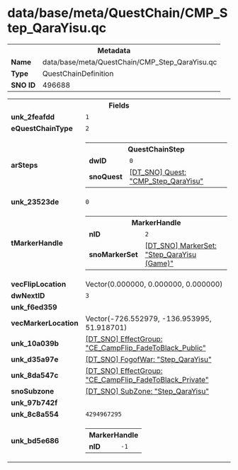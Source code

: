 <h1>data/base/meta/QuestChain/CMP_Step_QaraYisu.qc</h1><table><tr><th colspan="100%">Metadata</th></tr><tr><td><b>Name</b></td><td>data/base/meta/QuestChain/CMP_Step_QaraYisu.qc</td></tr><tr><td><b>Type</b></td><td>QuestChainDefinition</td></tr><tr><td><b>SNO ID</b></td><td>496688</td></tr></table>

<table><tr><th colspan="100%">Fields</th></tr><tr><td><b>unk_2feafdd</b></td><td><code>1</code></td></tr><tr><td><b>eQuestChainType</b></td><td><code>2</code></td></tr><tr><td><b>arSteps</b></td><td><table><tr><th colspan="100%">QuestChainStep</th></tr><tr><td><b>dwID</b></td><td><code>0</code></td></tr><tr><td><b>snoQuest</b></td><td><a href="..\Quest\CMP_Step_QaraYisu.qst">[DT_SNO] Quest: "CMP_Step_QaraYisu"</a></td></tr></table>


</td></tr><tr><td><b>unk_23523de</b></td><td><code>0</code></td></tr><tr><td><b>tMarkerHandle</b></td><td><table><tr><th colspan="100%">MarkerHandle</th></tr><tr><td><b>nID</b></td><td><code>2</code></td></tr><tr><td><b>snoMarkerSet</b></td><td><a href="..\MarkerSet\Step_QaraYisu (Game).mrk">[DT_SNO] MarkerSet: "Step_QaraYisu (Game)"</a></td></tr></table>

</td></tr><tr><td><b>vecFlipLocation</b></td><td>Vector(0.000000, 0.000000, 0.000000)</td></tr><tr><td><b>dwNextID</b></td><td><code>3</code></td></tr><tr><td><b>unk_f6ed359</b></td><td></td></tr><tr><td><b>vecMarkerLocation</b></td><td>Vector(-726.552979, -136.953995, 51.918701)</td></tr><tr><td><b>unk_10a039b</b></td><td><a href="..\EffectGroup\CE_CampFlip_FadeToBlack_Public.efg">[DT_SNO] EffectGroup: "CE_CampFlip_FadeToBlack_Public"</a></td></tr><tr><td><b>unk_d35a97e</b></td><td><a href="..\FogOfWar\Step_QaraYisu.fow">[DT_SNO] FogofWar: "Step_QaraYisu"</a></td></tr><tr><td><b>unk_8da547c</b></td><td><a href="..\EffectGroup\CE_CampFlip_FadeToBlack_Private.efg">[DT_SNO] EffectGroup: "CE_CampFlip_FadeToBlack_Private"</a></td></tr><tr><td><b>snoSubzone</b></td><td><a href="..\Subzone\Step_QaraYisu.sbz">[DT_SNO] SubZone: "Step_QaraYisu"</a></td></tr><tr><td><b>unk_97b742f</b></td><td></td></tr><tr><td><b>unk_8c8a554</b></td><td><code>4294967295</code></td></tr><tr><td><b>unk_bd5e686</b></td><td><table><tr><th colspan="100%">MarkerHandle</th></tr><tr><td><b>nID</b></td><td><code>-1</code></td></tr></table>

</td></tr></table>

